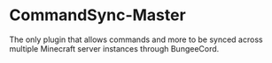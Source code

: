 # CommandSync-Master
The only plugin that allows commands and more to be synced across multiple Minecraft server instances through BungeeCord.

